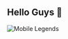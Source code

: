 ## Hello Guys 👋
![Mobile Legends](https://media2.giphy.com/media/v1.Y2lkPTc5MGI3NjExOG5rczk3M2ZhczN5ZDBjcjA0M3Vvamx1NWg4djFwdG0wb3UwbTN3aSZlcD12MV9pbnRlcm5hbF9naWZfYnlfaWQmY3Q9Zw/VJ5pOfwxH6EwVujVZo/giphy.gif)

<!--
**soekam28/soekam28** is a ✨ _special_ ✨ repository because its `README.md` (this file) appears on your GitHub profile.

Here are some ideas to get you started:

- 🔭 I’m currently working on ...
- 🌱 I’m currently learning ...
- 👯 I’m looking to collaborate on ...
- 🤔 I’m looking for help with ...
- 💬 Ask me about ...
- 📫 How to reach me: ...
- 😄 Pronouns: ...
- ⚡ Fun fact: ...
-->
